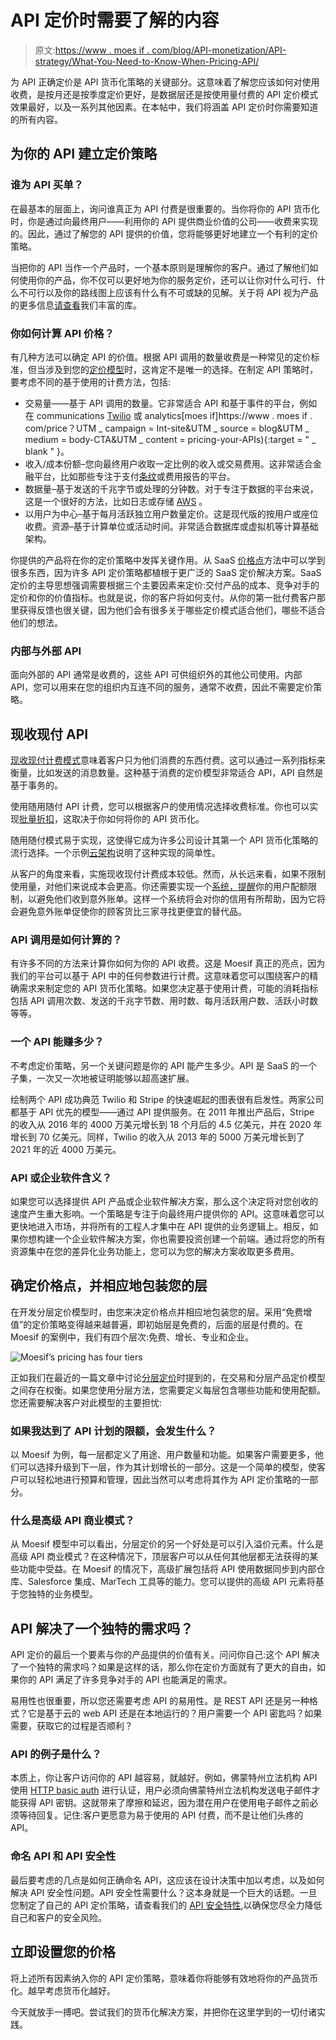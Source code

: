 # API 定价时需要了解的内容

> 原文:[https://www . moes if . com/blog/API-monetization/API-strategy/What-You-Need-to-Know-When-Pricing-API/](https://www.moesif.com/blog/api-monetization/api-strategy/What-You-Need-to-Know-When-Pricing-APIs/)

为 API 正确定价是 API 货币化策略的关键部分。这意味着了解您应该如何对使用收费，是按月还是按季度定价更好，是数据层还是按使用量付费的 API 定价模式效果最好，以及一系列其他因素。在本帖中，我们将涵盖 API 定价时你需要知道的所有内容。

## 为你的 API 建立定价策略

### 谁为 API 买单？

在最基本的层面上，询问谁真正为 API 付费是很重要的。当你将你的 API 货币化时，你是通过向最终用户——利用你的 API 提供商业价值的公司——收费来实现的。因此，通过了解您的 API 提供的价值，您将能够更好地建立一个有利的定价策略。

当把你的 API 当作一个产品时，一个基本原则是理解你的客户。通过了解他们如何使用你的产品，你不仅可以更好地为你的服务定价，还可以让你对什么可行、什么不可行以及你的路线图上应该有什么有不可或缺的见解。关于将 API 视为产品的更多信息[请查看](https://www.moesif.com/blog/tags/?utm_campaign=Int-site&utm_source=blog&utm_medium=body-cta&utm_content=pricing-your-apis#api-as-a-product)我们丰富的库。

### 你如何计算 API 价格？

有几种方法可以确定 API 的价值。根据 API 调用的数量收费是一种常见的定价标准，但当涉及到您的[定价模型](https://www.moesif.com/blog/developer-platforms/self-service/A-Playbook-To-Properly-Implement-Pay-As-You-Go-Pricing?utm_campaign=Int-site&utm_source=blog&utm_medium=body-cta&utm_content=pricing-your-apis)时，这肯定不是唯一的选择。在制定 API 策略时，要考虑不同的基于使用的计费方法，包括:

*   交易量——基于 API 调用的数量。它非常适合 API 和基于事件的平台，例如在 communications [Twilio](https://www.twilio.com/pricing) 或 analytics[moes if]https://www . moes if . com/price？UTM _ campaign = Int-site&UTM _ source = blog&UTM _ medium = body-CTA&UTM _ content = pricing-your-APIs){:target = " _ blank " }。
*   收入/成本份额–您向最终用户收取一定比例的收入或交易费用。这非常适合金融平台，比如那些专注于支付[条纹](https://stripe.com/pricing)或费用报告的平台。
*   数据量–基于发送的千兆字节或处理的分钟数。对于专注于数据的平台来说，这是一个很好的方法，比如日志或存储 [AWS](https://aws.amazon.com/s3/pricing/) 。
*   以用户为中心–基于每月活跃独立用户数量定价。这是现代版的按用户或座位收费。资源–基于计算单位或活动时间。非常适合数据库或虚拟机等计算基础架构。

你提供的产品将在你的定价策略中发挥关键作用。从 SaaS [价格点](https://www.beondeck.com/post/saas-pricing-strategy)方法中可以学到很多东西，因为许多 API 定价策略都植根于更广泛的 SaaS 定价解决方案。SaaS 定价的主导思想强调需要根据三个主要因素来定价:交付产品的成本、竞争对手的定价和你的价值指标。也就是说，你的客户将如何支付。从你的第一批付费客户那里获得反馈也很关键，因为他们会有很多关于哪些定价模式适合他们，哪些不适合他们的想法。

### 内部与外部 API

面向外部的 API 通常是收费的，这些 API 可供组织外的其他公司使用。内部 API，您可以用来在您的组织内互连不同的服务，通常不收费，因此不需要定价策略。

## 现收现付 API

[现收现付计费模式](https://www.moesif.com/blog/developer-platforms/api-analytics/How-To-Monetize-Your-APIs-Choosing-Your-API-Monetization-Stack?utm_campaign=Int-site&utm_source=blog&utm_medium=body-cta&utm_content=pricing-your-apis)意味着客户只为他们消费的东西付费。这可以通过一系列指标来衡量，比如发送的消息数量。这种基于消费的定价模型非常适合 API，API 自然是基于事务的。

使用随用随付 API 计费，您可以根据客户的使用情况选择收费标准。你也可以实现[批量折扣](https://www.moesif.com/blog/developer-platforms/api-analytics/How-To-Monetize-Your-APIs-Choosing-Your-API-Monetization-Stack?utm_campaign=Int-site&utm_source=blog&utm_medium=body-cta&utm_content=pricing-your-apis)，这取决于你如何将你的 API 货币化。

随用随付模式易于实现，这使得它成为许多公司设计其第一个 API 货币化策略的流行选择。一个示例[云架构](https://patterns.arcitura.com/cloud-computing-patterns/design_patterns/pay_as_you_go)说明了这种实现的简单性。

从客户的角度来看，实施现收现付计费成本较低。然而，从长远来看，如果不限制使用量，对他们来说成本会更高。你还需要实现一个[系统，提醒](https://www.moesif.com/features/user-behavioral-emails?utm_campaign=Int-site&utm_source=blog&utm_medium=body-cta&utm_content=pricing-your-apis)你的用户配额限制，以避免他们收到意外账单。这样一个系统将会对你的信用有所帮助，因为它将会避免意外账单促使你的顾客货比三家寻找更便宜的替代品。

### API 调用是如何计算的？

有许多不同的方法来计算你如何为你的 API 收费。这是 Moesif 真正的亮点，因为我们的平台可以基于 API 中的任何参数进行计费。这意味着您可以围绕客户的精确需求来制定您的 API 货币化策略。如果您决定基于使用计费，可能的消耗指标包括 API 调用次数、发送的千兆字节数、用时数、每月活跃用户数、活跃小时数等等。

### 一个 API 能赚多少？

不考虑定价策略，另一个关键问题是你的 API 能产生多少。API 是 SaaS 的一个子集，一次又一次地被证明能够以超高速扩展。

绘制两个 API 成功典范 Twilio 和 Stripe 的快速崛起的图表很有启发性。两家公司都基于 API 优先的模型——通过 API 提供服务。在 2011 年推出产品后，Stripe 的收入从 2016 年的 4000 万美元增长到 18 个月后的 4.5 亿美元，并在 2020 年增长到 70 亿美元。同样，Twilio 的收入从 2013 年的 5000 万美元增长到了 2021 年的近 4000 万美元。

### API 或企业软件含义？

如果您可以选择提供 API 产品或企业软件解决方案，那么这个决定将对您创收的速度产生重大影响。一个策略是专注于向最终用户提供你的 API。这意味着您可以更快地进入市场，并将所有的工程人才集中在 API 提供的业务逻辑上。相反，如果你想构建一个企业软件解决方案，你也需要投资创建一个前端。通过将您的所有资源集中在您的差异化业务功能上，您可以为您的解决方案收取更多费用。

## 确定价格点，并相应地包装您的层

在开发分层定价模型时，由您来决定价格点并相应地包装您的层。采用“免费增值”的定价策略变得越来越普遍，即初始层是免费的，后面的层是付费的。在 Moesif 的案例中，我们有四个层次:免费、增长、专业和企业。

![Moesif’s pricing has four tiers](../Images/89c689633b51f26883ba5d6245476a7b.png)

正如我们在最近的一篇文章中讨论[分层定价](https://www.moesif.com/blog/api-product-management/role/What-Are-Good-Traits-That-Make-A-Great-API-Product-Manager?utm_campaign=Int-site&utm_source=blog&utm_medium=body-cta&utm_content=pricing-your-apis)时提到的，在交易和分层产品定价模型之间存在权衡。如果您使用分层方法，您需要定义每层包含哪些功能和使用配额。您还需要解决客户对此模型的主要担忧:

### 如果我达到了 API 计划的限额，会发生什么？

以 Moesif 为例，每一层都定义了用途、用户数量和功能。如果客户需要更多，他们可以选择升级到下一层，作为其计划增长的一部分。这是一个简单的模型，使客户可以轻松地进行预算和管理，因此当然可以考虑将其作为 API 定价策略的一部分。

### 什么是高级 API 商业模式？

从 Moesif 模型中可以看出，分层定价的另一个好处是可以引入溢价元素。什么是高级 API 商业模式？在这种情况下，顶层客户可以从任何其他层都无法获得的某些功能中受益。在 Moesif 的情况下，高级扩展包括将 API 使用数据同步到内部仓库、Salesforce 集成、MarTech 工具等的能力。您可以提供的高级 API 元素将基于您独特的业务模型。

## API 解决了一个独特的需求吗？

API 定价的最后一个要素与你的产品提供的价值有关。问问你自己:这个 API 解决了一个独特的需求吗？如果是这样的话，那么你在定价方面就有了更大的自由，如果你的 API 满足了许多竞争对手的 API 也能满足的需求。

易用性也很重要，所以您还需要考虑 API 的易用性。是 REST API 还是另一种格式？它是基于云的 web API 还是在本地运行的？用户需要一个 API 密匙吗？如果需要，获取它的过程是否顺利？

### API 的例子是什么？

本质上，你让客户访问你的 API 越容易，就越好。例如，佛蒙特州立法机构 API 使用 [HTTP basic auth](https://legislature.vermont.gov/docs/api/v1/index.html) 进行认证，用户必须向佛蒙特州立法机构发送电子邮件才能获得 API 密钥。这就带来了摩擦和延迟，因为潜在用户在使用电子邮件之前必须等待回复。记住:客户更愿意为易于使用的 API 付费，而不是让他们头疼的 API。

### 命名 API 和 API 安全性

最后要考虑的几点是如何正确命名 API，这应该在设计决策中加以考虑，以及如何解决 API 安全性问题。API 安全性需要什么？这本身就是一个巨大的话题。一旦您制定了自己的 API 定价策略，请查看我们的 [API 安全特性](https://www.moesif.com/solutions/api-security?utm_campaign=Int-site&utm_source=blog&utm_medium=body-cta&utm_content=pricing-your-apis),以确保您尽全力降低自己和客户的安全风险。

## 立即设置您的价格

将上述所有因素纳入你的 API 定价策略，意味着你将能够有效地将你的产品货币化。越早考虑货币化越好。

今天就放手一搏吧。尝试我们的货币化解决方案，并把你在这里学到的一切付诸实践。